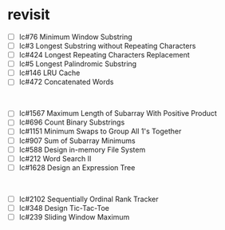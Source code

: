 # revisit

- [ ] lc#76 Minimum Window Substring
- [ ] lc#3 Longest Substring without Repeating Characters
- [ ] lc#424 Longest Repeating Characters Replacement
- [ ] lc#5 Longest Palindromic Substring
- [ ] lc#146 LRU Cache
- [ ] lc#472 Concatenated Words

<br />

- [ ] lc#1567 Maximum Length of Subarray With Positive Product
- [ ] lc#696 Count Binary Substrings
- [ ] lc#1151 Minimum Swaps to Group All 1's Together
- [ ] lc#907 Sum of Subarray Minimums
- [ ] lc#588 Design in-memory File System
- [ ] lc#212 Word Search II
- [ ] lc#1628 Design an Expression Tree

<br />

- [ ] lc#2102 Sequentially Ordinal Rank Tracker
- [ ] lc#348 Design Tic-Tac-Toe
- [ ] lc#239 Sliding Window Maximum
